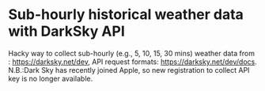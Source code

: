 # Sub-hourly historical weather data with DarkSky API

Hacky way to collect sub-hourly (e.g., 5, 10, 15, 30 mins) weather data from : https://darksky.net/dev, API request formats: https://darksky.net/dev/docs.
N.B.:Dark Sky has recently joined Apple, so new registration to collect API key is no longer available. 
